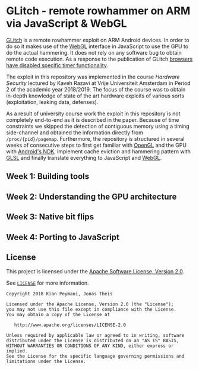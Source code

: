 # GLitch - remote rowhammer on ARM via JavaScript & WebGL

[GLitch](https://www.vusec.net/wp-content/uploads/2018/05/glitch.pdf) is a remote rowhammer exploit on ARM Android devices. In order to do so it makes use of the [WebGL](https://www.khronos.org/webgl/) interface in JavaScript to use the GPU to do the actual hammering. It does not rely on any software bug to obtain remote code execution. As a response to the publication of GLitch [browsers have disabled specific timer functionality](https://developer.mozilla.org/en-US/docs/Web/API/EXT_disjoint_timer_query#Browser_compatibility).

The exploit in this repository was implemented in the course *Hardware Security* lectured by Kaveh Razavi at Vrije Universiteit Amsterdam in Period 2 of the academic year 2018/2019. The focus of the course was to obtain in-depth knowledge of state of the art hardware exploits of various sorts (exploitation, leaking data, defenses).

As a result of university course work the exploit in this repository is not completely end-to-end as it is described in the paper. Because of time constraints we skipped the detection of contiguous memory using a timing side-channel and obtained the information directly from `/proc/{pid}/pagemap`. Furthermore, the repository is structured in several weeks of consecutive steps to first get familiar with [OpenGL](https://www.khronos.org/opengl/) and the GPU with [Android's NDK](https://developer.android.com/ndk/), implement cache eviction and hammering pattern with [GLSL](https://www.khronos.org/opengl/wiki/OpenGL_Shading_Language) and finally translate everything to JavaScript and [WebGL](https://www.khronos.org/webgl/). 

## Week 1: Building tools

## Week 2: Understanding the GPU architecture

## Week 3: Native bit flips

## Week 4: Porting to JavaScript


## License
This project is licensed under the [Apache Software License, Version 2.0](http://www.apache.org/licenses/LICENSE-2.0).

See [`LICENSE`](LICENSE) for more information.

    Copyright 2018 Kian Peymani, Jonas Theis
    
    Licensed under the Apache License, Version 2.0 (the "License");
    you may not use this file except in compliance with the License.
    You may obtain a copy of the License at
    
       http://www.apache.org/licenses/LICENSE-2.0
    
    Unless required by applicable law or agreed to in writing, software
    distributed under the License is distributed on an "AS IS" BASIS,
    WITHOUT WARRANTIES OR CONDITIONS OF ANY KIND, either express or implied.
    See the License for the specific language governing permissions and
    limitations under the License.
